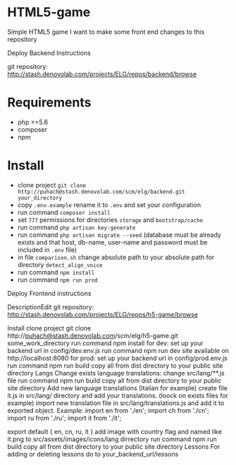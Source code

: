 # HTML5-game
Simple HTML5 game
I want to make some front end changes to this repository

Deploy Backend Instructions

git repository: http://stash.denovolab.com/projects/ELG/repos/backend/browse

Requirements
=============
- php >=5.6
- composer
- npm

Install
=============

- clone project `git clone http://puhach@stash.denovolab.com/scm/elg/backend.git your_directory`
- copy `.env.example` rename it to `.env` and set your configuration
- run command `composer install`
- set `777` permissions for directories `storage` and `bootstrap/cache`
- run command `php artisan key:generate`
- run command `php artisan migrate --seed` (database must be already exists and that host, db-name, user-name and password must be included in `.env` file)
- in file `comparison.sh` change absolute path to your absolute path for directory `detect_align_voice`
- run command `npm install`
- run command `npm run prod`

Deploy Frontend instructions

DescriptionEdit
git repository: http://stash.denovolab.com/projects/ELG/repos/h5-game/browse

Install
clone project git clone http://puhach@stash.denovolab.com/scm/elg/h5-game.git some_work_directory
run command npm install
for dev:
set up your backend url in config/dev.env.js
run command npm run dev
site available on http://localhost:8080
for prod:
set up your backend url in config/prod.env.js
run command npm run build
copy all from dist directory to your public site directory
Langs
Change exists language translations:
change src/lang/**.js file
run command npm run build
copy all from dist directory to your public site directory
Add new language translations (Italian for example)
create file it.js in src/lang/ directory and add your translations. (loock on exists files for example)
import new translation file in src/lang/translations.js and add it to exported object. Example:
import en from './en';
import ch from './cn';
import ru from './ru';
import it from './it';

export default {
    en, cn, ru, it
}
add image with country flag and named like it.png to src/assets/images/icons/lang dirrectory
run command npm run build
copy all from dist directory to your public site directory
Lessons
For adding or deleting lessons do to your_backend_url/lessons
